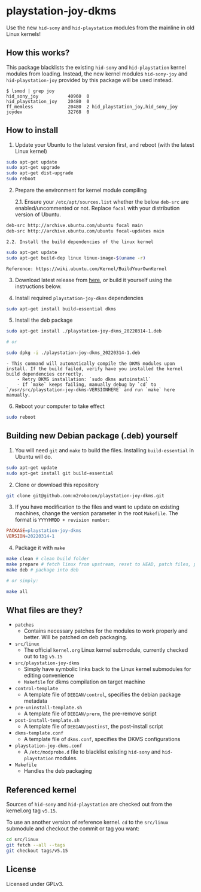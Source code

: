 # playstation-joy-dkms
Use the new `hid-sony` and `hid-playstation` modules from the mainline in old Linux kernels!

## How this works?

This package blacklists the existing `hid-sony` and `hid-playstation` kernel modules from loading. Instead, the new kernel modules `hid-sony-joy` and `hid-playstation-joy` provided by this package will be used instead.

```console
$ lsmod | grep joy
hid_sony_joy           40960  0
hid_playstation_joy    20480  0
ff_memless             20480  2 hid_playstation_joy,hid_sony_joy
joydev                 32768  0
```

## How to install

1. Update your Ubuntu to the latest version first, and reboot (with the latest Linux kernel)

```bash
sudo apt-get update
sudo apt-get upgrade
sudo apt-get dist-upgrade
sudo reboot
```

2. Prepare the environment for kernel module compiling

    2.1. Ensure your `/etc/apt/sources.list` whether the below `deb-src` are enabled/uncommented or not. Replace `focal` with your distribution version of Ubuntu.

```bash
deb-src http://archive.ubuntu.com/ubuntu focal main
deb-src http://archive.ubuntu.com/ubuntu focal-updates main
```

    2.2. Install the build dependencies of the linux kernel

```bash
sudo apt-get update
sudo apt-get build-dep linux linux-image-$(uname -r)
```

    Reference: https://wiki.ubuntu.com/Kernel/BuildYourOwnKernel

3. Download latest release from [here](https://github.com/m2robocon/playstation-joy-dkms/releases/latest), or build it yourself using the instructions below.

4. Install required `playstation-joy-dkms` dependencies

```bash
sudo apt-get install build-essential dkms
```

5. Install the deb package

```bash
sudo apt-get install ./playstation-joy-dkms_20220314-1.deb

# or

sudo dpkg -i ./playstation-joy-dkms_20220314-1.deb

```

    - This command will automatically compile the DKMS modules upon install. If the build failed, verify have you installed the kernel build dependencies correctly.
        - Retry DKMS installation: `sudo dkms autoinstall`
        - If `make` keeps failing, manually debug by `cd` to `/usr/src/playstation-joy-dkms-VERSIONHERE` and run `make` here manually.

6. Reboot your computer to take effect

```bash
sudo reboot
```

## Building new Debian package (.deb) yourself

1. You will need `git` and `make` to build the files. Installing `build-essential` in Ubuntu will do.

```bash
sudo apt-get update
sudo apt-get install git build-essential
```

2. Clone or download this repository

```bash
git clone git@github.com:m2robocon/playstation-joy-dkms.git
```

3. If you have modification to the files and want to update on existing machines, change the version parameter in the root `Makefile`. The format is `YYYYMMDD + revision number`:

```makefile
PACKAGE=playstation-joy-dkms
VERSION=20220314-1
```

4. Package it with `make`

```bash
make clean # clean build folder
make prepare # fetch linux from upstream, reset to HEAD, patch files, prepare fakeroot
make deb # package into deb

# or simply:

make all
```

## What files are they?

- `patches`
    - Contains necessary patches for the modules to work properly and better. Will be patched on deb packaging.
- `src/linux`
    - The official `kernel.org` Linux kernel submodule, currently checked out to tag `v5.15`
- `src/playstation-joy-dkms`
    - Simply have symbolic links back to the Linux kernel submodules for editing convenience
    - `Makefile` for dkms compilation on target machine
- `control-template`
    - A template file of `DEBIAN/control`, specifies the debian package metadata
- `pre-uninstall-template.sh`
    - A template file of `DEBIAN/prerm`, the pre-remove script
- `post-install-template.sh`
    - A template file of `DEBIAN/postinst`, the post-install script
- `dkms-template.conf`
    - A template file of `dkms.conf`, specifies the DKMS configurations
- `playstation-joy-dkms.conf`
    - A `/etc/modprobe.d` file to blacklist existing `hid-sony` and `hid-playstation` modules.
- `Makefile`
    - Handles the deb packaging

## Referenced kernel
Sources of `hid-sony` and `hid-playstation` are checked out from the kernel.org tag `v5.15`.

To use an another version of reference kernel. `cd` to the `src/linux` submodule and checkout the commit or tag you want:

```bash
cd src/linux
git fetch --all --tags
git checkout tags/v5.15
```

## License
Licensed under GPLv3.

